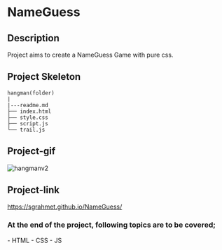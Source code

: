 # NameGuess
## Description
Project aims to create a NameGuess Game with pure css.

## Project Skeleton
```
hangman(folder)
|
|---readme.md
├── index.html
├── style.css
├── script.js
└── trail.js
```
## Project-gif
![hangmanv2](https://user-images.githubusercontent.com/123119953/230375895-3990f0d2-cd83-447d-804a-7bc3e221bb77.gif)



## Project-link
https://sgrahmet.github.io/NameGuess/
### At the end of the project, following topics are to be covered;
- HTML
- CSS
- JS


